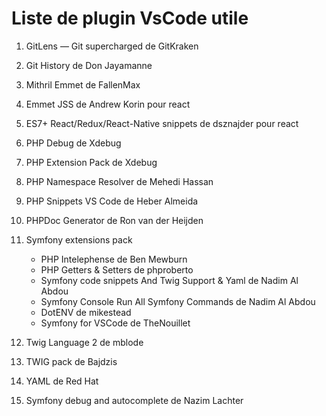 # Liste de plugin VsCode utile

1. GitLens — Git supercharged de GitKraken
2. Git History de Don Jayamanne
3. Mithril Emmet de FallenMax

4. Emmet JSS de Andrew Korin pour react
5. ES7+ React/Redux/React-Native snippets de dsznajder pour react

6. PHP Debug de Xdebug
7. PHP Extension Pack de Xdebug
8. PHP Namespace Resolver de Mehedi Hassan
9. PHP Snippets VS Code de Heber Almeida
10. PHPDoc Generator de Ron van der Heijden
11. Symfony extensions pack
    - PHP Intelephense de Ben Mewburn
    - PHP Getters & Setters de phproberto
    - Symfony code snippets And Twig Support & Yaml de Nadim Al Abdou
    - Symfony Console Run All Symfony Commands de Nadim Al Abdou
    - DotENV de mikestead
    - Symfony for VSCode de TheNouillet
12. Twig Language 2 de mblode
13. TWIG pack de Bajdzis
14. YAML de Red Hat
15. Symfony debug and autocomplete de Nazim Lachter

